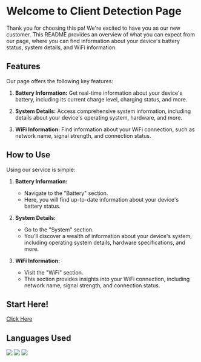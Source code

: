 # Welcome to Client Detection Page

Thank you for choosing this pa! We're excited to have you as our new customer. This README provides an overview of what you can expect from our page, where you can find information about your device's battery status, system details, and WiFi information.

## Features

Our page offers the following key features:

1. **Battery Information:** Get real-time information about your device's battery, including its current charge level, charging status, and more.

2. **System Details:** Access comprehensive system information, including details about your device's operating system, hardware, and more.

3. **WiFi Information:** Find information about your WiFi connection, such as network name, signal strength, and connection status.

## How to Use

Using our service is simple:

1. **Battery Information:**
   - Navigate to the "Battery" section.
   - Here, you will find up-to-date information about your device's battery status.

2. **System Details:**
   - Go to the "System" section.
   - You'll discover a wealth of information about your device's system, including operating system details, hardware specifications, and more.

3. **WiFi Information:**
   - Visit the "WiFi" section.
   - This section provides insights into your WiFi connection, including network name, signal strength, and connection status.
  
## Start Here!
<a href="https://alejopc7410.github.io/client-detection/" target="_blank">Click Here</a>

## Languages Used
![](https://img.shields.io/badge/HTML5-E34F26?style=for-the-badge&logo=html5&logoColor=white)
![](https://img.shields.io/badge/CSS3-1572B6?style=for-the-badge&logo=css3&logoColor=white)
![](https://img.shields.io/badge/JavaScript-F7DF1E?style=for-the-badge&logo=javascript&logoColor=black)
